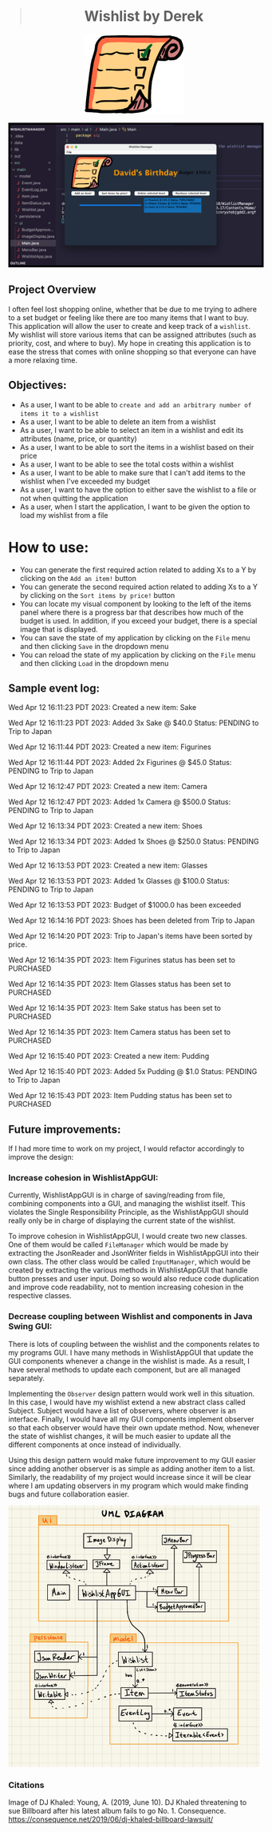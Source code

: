 ># <center> Wishlist by Derek </center>

<div style="text-align: center;">
<img src="./data/wishlistManagerIcon.png" alt="WishlistManager icon" class="center">
</div>

<p align="center">
  <img style="border: 4px solid black" src="./wishlist.png" />
</p>

## Project Overview

I often feel lost shopping online, whether that be due to me trying to adhere to a set budget or feeling like 
there are too many items that I want to buy. This application will allow the user to create and keep track of a
`wishlist`. My wishlist will store various items that can be assigned attributes (such as priority, cost, and where to
buy). My hope in creating this application is to ease the stress that comes with online shopping so that everyone can
have a more relaxing time. 

## Objectives:

- As a user, I want to be able to `create and add an arbitrary number of items it to a wishlist`
- As a user, I want to be able to delete an item from a wishlist
- As a user, I want to be able to select an item in a wishlist and edit its attributes (name, price, or quantity)
- As a user, I want to be able to sort the items in a wishlist based on their price
- As a user, I want to be able to see the total costs within a wishlist
- As a user, I want to be able to make sure that I can't add items to the wishlist when I've exceeded my budget
- As a user, I want to have the option to either save the wishlist to a file or not when quitting the application
- As a user, when I start the application, I want to be given the option to load my wishlist from a file

# How to use:

- You can generate the first required action related to adding Xs to a Y by clicking on the `Add an item!` button
- You can generate the second required action related to adding Xs to a Y by clicking on the `Sort items by price!` button
- You can locate my visual component by looking to the left of the items panel where there is a progress bar that describes
    how much of the budget is used. In addition, if you exceed your budget, there is a special image that is displayed.
- You can save the state of my application by clicking on the `File` menu and then clicking `Save` in the dropdown menu
- You can reload the state of my application by clicking on the `File` menu and then clicking `Load` in the dropdown menu

## Sample event log:

Wed Apr 12 16:11:23 PDT 2023: Created a new item: Sake

Wed Apr 12 16:11:23 PDT 2023: Added 3x Sake @ $40.0 Status: PENDING to Trip to Japan

Wed Apr 12 16:11:44 PDT 2023: Created a new item: Figurines

Wed Apr 12 16:11:44 PDT 2023: Added 2x Figurines @ $45.0 Status: PENDING to Trip to Japan

Wed Apr 12 16:12:47 PDT 2023: Created a new item: Camera

Wed Apr 12 16:12:47 PDT 2023: Added 1x Camera @ $500.0 Status: PENDING to Trip to Japan

Wed Apr 12 16:13:34 PDT 2023: Created a new item: Shoes

Wed Apr 12 16:13:34 PDT 2023: Added 1x Shoes @ $250.0 Status: PENDING to Trip to Japan

Wed Apr 12 16:13:53 PDT 2023: Created a new item: Glasses

Wed Apr 12 16:13:53 PDT 2023: Added 1x Glasses @ $100.0 Status: PENDING to Trip to Japan

Wed Apr 12 16:13:53 PDT 2023: Budget of $1000.0 has been exceeded

Wed Apr 12 16:14:16 PDT 2023: Shoes has been deleted from Trip to Japan

Wed Apr 12 16:14:20 PDT 2023: Trip to Japan's items have been sorted by price.

Wed Apr 12 16:14:35 PDT 2023: Item Figurines status has been set to PURCHASED

Wed Apr 12 16:14:35 PDT 2023: Item Glasses status has been set to PURCHASED

Wed Apr 12 16:14:35 PDT 2023: Item Sake status has been set to PURCHASED

Wed Apr 12 16:14:35 PDT 2023: Item Camera status has been set to PURCHASED

Wed Apr 12 16:15:40 PDT 2023: Created a new item: Pudding

Wed Apr 12 16:15:40 PDT 2023: Added 5x Pudding @ $1.0 Status: PENDING to Trip to Japan

Wed Apr 12 16:15:43 PDT 2023: Item Pudding status has been set to PURCHASED

## Future improvements:
If I had more time to work on my project, I would refactor accordingly to improve the design:

### Increase cohesion in WishlistAppGUI:
Currently, WishlistAppGUI is in charge of saving/reading from file, combining components into a GUI, and managing the wishlist itself. This violates the Single Responsibility Principle, as the WishlistAppGUI should really only be in charge of displaying the current state of the wishlist. 

To improve cohesion in WishlistAppGUI, I would create two new classes. One of them would be called `FileManager` which would be made by extracting the JsonReader and JsonWriter fields in WishlistAppGUI into their own class. The other class would be called `InputManager`, which would be created by extracting the various methods in WishlistAppGUI that handle button presses and user input. Doing so would also reduce code duplication and improve code readability, not to mention increasing cohesion in the respective classes.

### Decrease coupling between Wishlist and components in Java Swing GUI:
There is lots of coupling between the wishlist and the components relates to my programs GUI. I have many methods in WishlistAppGUI that update the GUI components whenever a change in the wishlist is made. As a result, I have several methods to update each component, but are all managed separately.

Implementing the `Observer` design pattern would work well in this situation. In this case, I would have my wishlist extend a new abstract class called Subject. Subject would have a list of observers, where observer is an interface. Finally, I would have all my GUI components implement observer so that each observer would have their own update method. Now, whenever the state of wishlist changes, it will be much easier to update all the different components at once instead of individually.

Using this design pattern would make future improvement to my GUI easier since adding another observer is as simple as adding another item to a list. Similarly, the readability of my project would increase since it will be clear where I am updating observers in my program which would make finding bugs and future collaboration easier.
<div style="text-align: center;">
<img src="UML_Design_Diagram.jpg" alt="UML Design Diagram for WishlistAppGUI" class="center">
</div>



### Citations

Image of DJ Khaled:
Young, A. (2019, June 10). DJ Khaled threatening to sue Billboard after his latest album fails to go No. 1. Consequence.
https://consequence.net/2019/06/dj-khaled-billboard-lawsuit/
